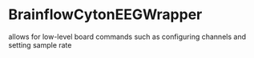# BrainflowCytonEEGWrapper
allows for low-level board commands such as configuring channels and setting sample rate
